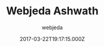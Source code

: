 ---
title: Webjeda Ashwath
github: https://github.com/sharu725/ashwath
demo: https://webjeda.com/ashwath/
author: webjeda
ssg:
  - Jekyll
cms:
  - No Cms
date: 2017-03-22T19:17:15.000Z
description: Minimal Jekyll Theme with an app like layout
stale: false
disabled: true
disabled_reason: demo url not found
---